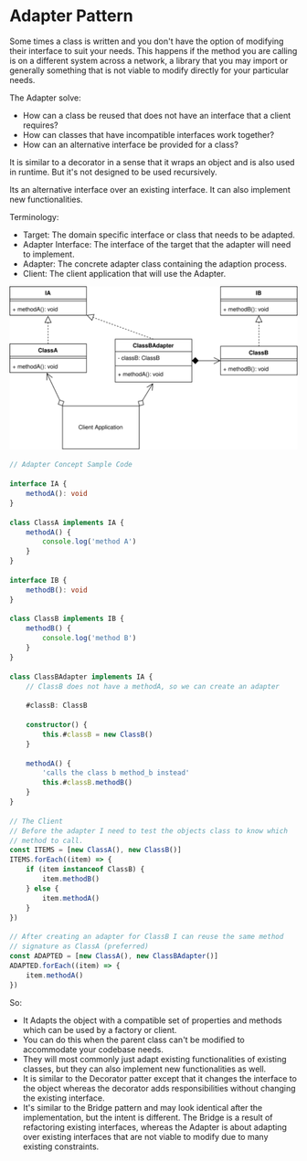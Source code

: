 # Adapter Pattern
Some times a class is written and you don't have the option of modifying their interface to suit your needs. This happens if the method you are calling is on a different system across a network, a library that you  may import or generally something that is not viable to modify directly for your particular needs.

The Adapter solve:
- How can a class be reused that does not have an interface that a client requires?
- How can classes that have incompatible interfaces work together?
- How can an alternative interface be provided for a class?

It is similar to a decorator in a sense that it wraps an object and is also used in runtime. But it's not designed to be used recursively.

Its an alternative interface over an existing interface. It can also implement new functionalities.

Terminology:
- Target: The domain specific interface or class that needs to be adapted.
- Adapter Interface: The interface of the target that the adapter will need to implement.
- Adapter: The concrete adapter class containing the adaption process.
- Client: The client application that will use the Adapter.

![uml](./data/07.svg)

```typescript
// Adapter Concept Sample Code

interface IA {
    methodA(): void
}

class ClassA implements IA {
    methodA() {
        console.log('method A')
    }
}

interface IB {
    methodB(): void
}

class ClassB implements IB {
    methodB() {
        console.log('method B')
    }
}

class ClassBAdapter implements IA {
    // ClassB does not have a methodA, so we can create an adapter

    #classB: ClassB

    constructor() {
        this.#classB = new ClassB()
    }

    methodA() {
        'calls the class b method_b instead'
        this.#classB.methodB()
    }
}

// The Client
// Before the adapter I need to test the objects class to know which
// method to call.
const ITEMS = [new ClassA(), new ClassB()]
ITEMS.forEach((item) => {
    if (item instanceof ClassB) {
        item.methodB()
    } else {
        item.methodA()
    }
})

// After creating an adapter for ClassB I can reuse the same method
// signature as ClassA (preferred)
const ADAPTED = [new ClassA(), new ClassBAdapter()]
ADAPTED.forEach((item) => {
    item.methodA()
})
```

So:
- It Adapts the object with a compatible set of properties and methods which can be used by a factory or client.
- You can do this when the parent class can't be modified to accommodate your codebase needs.
- They will most commonly just adapt existing functionalities of existing classes, but they can also implement new functionalities as well.
- It is similar to the Decorator patter except that it changes the interface to the object whereas the decorator adds responsibilities without changing the existing interface.
- It's similar to the Bridge pattern and may look identical after the implementation, but the intent is different. The Bridge is a result of refactoring existing interfaces, whereas the Adapter is about adapting over existing interfaces that are not viable to modify due to many existing constraints. 
